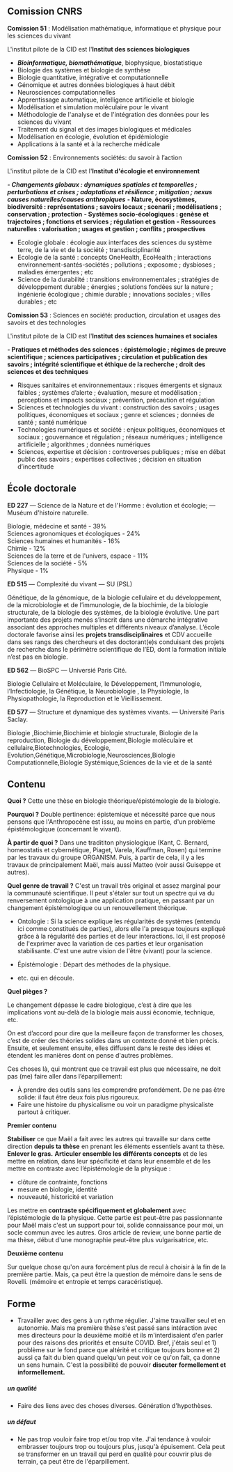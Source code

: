 ## Comission CNRS  


**Comission 51** : Modélisation mathématique, informatique et physique pour les sciences du vivant

L'institut pilote de la CID est l'**Institut des sciences biologiques**

-   ***Bioinformatique, biomathématique***, biophysique, biostatistique
-   Biologie des systèmes et biologie de synthèse
-   Biologie quantitative, intégrative et computationnelle
-   Génomique et autres données biologiques à haut débit
-   Neurosciences computationnelles
-   Apprentissage automatique, intelligence artificielle et biologie
-   Modélisation et simulation moléculaire pour le vivant
-   Méthodologie de l'analyse et de l'intégration des données pour les sciences du vivant
-   Traitement du signal et des images biologiques et médicales
-   Modélisation en écologie, évolution et épidémiologie
-   Applications à la santé et à la recherche médicale

**Comission 52** : Environnements sociétés: du savoir à l’action

L'institut pilote de la CID est l'**Institut d'écologie et environnement**

***-   Changements globaux : dynamiques spatiales et temporelles ; perturbations et crises ; adaptations et résilience ; mitigation ; nexus causes naturelles/causes anthropiques***
**-   Nature, écosystèmes, biodiversité : représentations ; savoirs locaux ; scenarii ; modélisations ; conservation ; protection**
**-   Systèmes socio-écologiques : genèse et trajectoires ; fonctions et services ; régulation et gestion**
**-   Ressources naturelles : valorisation ; usages et gestion ; conflits ; prospectives**
-   Ecologie globale : écologie aux interfaces des sciences du système terre, de la vie et de la société ; transdisciplinarité
-   Ecologie de la santé : concepts OneHealth, EcoHealth ; interactions environnement-santés-sociétés ; pollutions ; exposome ; dysbioses ; maladies émergentes ; etc
-   Science de la durabilité : transitions environnementales ; stratégies de développement durable ; énergies ; solutions fondées sur la nature ; ingénierie écologique ; chimie durable ; innovations sociales ; villes durables ; etc

**Comission 53** : Sciences en société: production, circulation et usages des savoirs et des technologies

L'institut pilote de la CID est l'**Institut des sciences humaines et sociales**

**-   Pratiques et méthodes des sciences : épistémologie ; régimes de preuve scientifique ; sciences participatives ; circulation et publication des savoirs ; intégrité scientifique et éthique de la recherche ; droit des sciences et des techniques**
-   Risques sanitaires et environnementaux : risques émergents et signaux faibles ; systèmes d’alerte ; évaluation, mesure et modélisation ; perceptions et impacts sociaux ; prévention, précaution et régulation
-   Sciences et technologies du vivant : construction des savoirs ; usages politiques, économiques et sociaux ; genre et sciences ; données de santé ; santé numérique
-   Technologies numériques et société : enjeux politiques, économiques et sociaux ; gouvernance et régulation ; réseaux numériques ; intelligence artificielle ; algorithmes ; données numériques
-   Sciences, expertise et décision : controverses publiques ; mise en débat public des savoirs ; expertises collectives ; décision en situation d’incertitude

## École doctorale


**ED 227** — Science de la Nature et de l'Homme : évolution et écologie;  — Muséum d'histoire naturelle. 

Biologie, médecine et santé - 39%  
Sciences agronomiques et écologiques - 24%  
Sciences humaines et humanités - 16%  
Chimie - 12%  
Sciences de la terre et de l'univers, espace - 11%  
Sciences de la société - 5%  
Physique - 1%


**ED 515** — Complexité du vivant — SU (PSL)

Génétique, de la génomique, de la biologie cellulaire et du développement, de la microbiologie et de l’immunologie, de la biochimie, de la biologie structurale, de la biologie des systèmes, de la biologie évolutive. Une part importante des projets menés s’inscrit dans une démarche intégrative associant des approches multiples et différents niveaux d’analyse. L’école doctorale favorise ainsi les **projets transdisciplinaires** et CDV accueille dans ses rangs des chercheurs et des doctorant(e)s conduisant des projets de recherche dans le périmètre scientifique de l’ED, dont la formation initiale n’est pas en biologie.


**ED 562** — BioSPC — Universié Paris Cité.

Biologie Cellulaire et Moléculaire, le Développement, l’Immunologie, l’Infectiologie, la Génétique, la Neurobiologie , la Physiologie, la Physiopathologie, la Reproduction et le Vieillissement.


**ED 577** — Structure et dynamique des systèmes vivants. — Université Paris Saclay.

Biologie ,Biochimie,Biochimie et biologie structurale, Biologie de la reproduction, Biologie du développement,Biologie moléculaire et cellulaire,Biotechnologies, Ecologie, Evolution,Génétique,Microbiologie,Neurosciences,Biologie Computationnelle,Biologie Systémique,Sciences de la vie et de la santé


## Contenu

**Quoi ?**
Cette une thèse en biologie théorique/épistémologie de la biologie. 

**Pourquoi ?**
Double pertinence: épistemique et nécessité parce que nous pensons que l'Anthropocène est issu, au moins en partie, d'un problème épistémologique (concernant le vivant). 

**À partir de quoi ?**
Dans une tradititon physiologique (Kant, C. Bernard, homeostatis et cybernétique, Piaget, Varela, Kauffman, Rosen) qui termine par les travaux du groupe ORGANISM. 
Puis, à partir de cela, il y a les travaux de principalement Maël, mais aussi Matteo (voir aussi Guiseppe et autres). 

**Quel genre de travail ?**
C'est un travail très original et assez marginal pour la communauté scientifique. Il peut s'étaler sur tout un spectre qui va du renversement ontologique à une application pratique, en passant par un changement épistémologique ou un renouvellement théorique. 

- Ontologie : 
Si la science explique les régularités de systèmes (entendu ici comme constitués de parties), alors elle l'a presque toujours expliqué grâce à la régularité des parties et de leur interactions. Ici, il est proposé de l'exprimer avec la variation de ces parties et leur organisation stabilisante. C'est une autre vision de l'être (vivant) pour la science. 

- Épistémologie :
Départ des méthodes de la physique. 

- etc. qui en découle. 

**Quel pièges ?** 

Le changement dépasse le cadre biologique, c’est à dire que les implications vont au-delà de la biologie mais aussi économie, technique, etc. 

On est d’accord pour dire que la meilleure façon de transformer les choses, c’est de créer des théories solides dans un contexte donné et bien précis. Ensuite, et seulement ensuite, elles diffusent dans le reste des idées et étendent les manières dont on pense d'autres problèmes. 

Ces choses là, qui montrent que ce travail est plus que nécessaire, ne doit pas (me) faire aller dans l’éparpillement:

-   À prendre des outils sans les comprendre profondément. De ne pas être solide: il faut être deux fois plus rigoureux. 
-   Faire une histoire du physicalisme ou voir un paradigme physicaliste partout à critiquer.

**Premier contenu**  

**Stabiliser** ce que Maël a fait avec les autres qui travaille sur dans cette direction **depuis ta thèse** en prenant les éléments essentiels avant ta thèse. **Enlever le gras.** 
**Articuler ensemble les différents concepts** et de les mettre en relation, dans leur spécificité et dans leur ensemble et de les mettre en contraste avec l’épistémologie de la physique :
- clôture de contrainte, fonctions
- mesure en biologie, identité
- nouveauté, historicité et variation

Les mettre en **contraste spécifiquement et globalement** avec l’épistémologie de la physique. Cette partie est peut-être pas passionnante pour Maël mais c'est un support pour toi, solide connaissance pour moi, un socle commun avec les autres. Gros article de review, une bonne partie de ma thèse, début d'une monographie peut-être plus vulgarisatrice, etc. 
  
**Deuxième contenu** 

Sur quelque chose qu'on aura forcément plus de recul à choisir à la fin de la première partie. Mais, ça peut être la question de mémoire dans le sens de Rovelli. (mémoire et entropie et temps caracéristique). 


## Forme 

- Travailler avec des gens à un rythme régulier. 
J'aime travailler seul et en autonomie. Mais ma première thèse s'est passé sans intéraction avec mes directeurs pour la deuxième moitié et ils m'interdisaient d'en parler pour des raisons des priorités et ensuite COVID. Bref, j'étais seul et 1) problème sur le fond parce que altérité et critique toujours bonne et 2) aussi ça fait du bien quand quelqu'un peut voir ce qu'on fait, ça donne un sens humain. C'est la possibilité de pouvoir **discuter** **formellement et informellement.** 

##### un qualité
- Faire des liens avec des choses diverses. Génération d'hypothèses.
##### un défaut
- Ne pas trop vouloir faire trop et/ou trop vite. J'ai tendance à vouloir embrasser toujours trop ou toujours plus, jusqu'à épuisement. Cela peut se transformer en un travail qui perd en qualité pour couvrir plus de terrain, ça peut être de l'éparpillement. 

